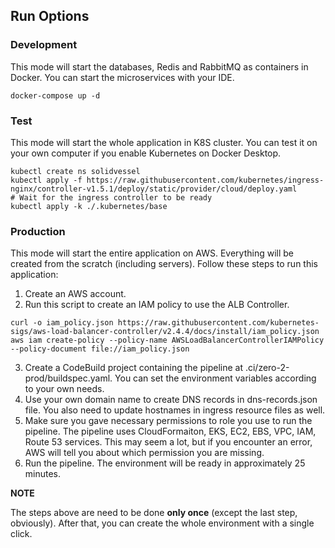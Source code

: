 ## Run Options

### Development

This mode will start the databases, Redis and RabbitMQ as containers in Docker. You can start the microservices with your
IDE.

```shell
docker-compose up -d
```

### Test

This mode will start the whole application in K8S cluster. You can test it on your own computer if you enable Kubernetes
on Docker Desktop.

```shell
kubectl create ns solidvessel
kubectl apply -f https://raw.githubusercontent.com/kubernetes/ingress-nginx/controller-v1.5.1/deploy/static/provider/cloud/deploy.yaml
# Wait for the ingress controller to be ready
kubectl apply -k ./.kubernetes/base
```

### Production
This mode will start the entire application on AWS. Everything will be created from the scratch (including servers).
Follow these steps to run this application:
1. Create an AWS account.
2. Run this script to create an IAM policy to use the ALB Controller.
```shell
curl -o iam_policy.json https://raw.githubusercontent.com/kubernetes-sigs/aws-load-balancer-controller/v2.4.4/docs/install/iam_policy.json
aws iam create-policy --policy-name AWSLoadBalancerControllerIAMPolicy --policy-document file://iam_policy.json
```
3. Create a CodeBuild project containing the pipeline at .ci/zero-2-prod/buildspec.yaml. You can set the environment variables according
to your own needs.
4. Use your own domain name to create DNS records in dns-records.json file. You also need to update hostnames in ingress resource files as well.
5. Make sure you gave necessary permissions to role you use to run the pipeline. The pipeline uses CloudFormaiton, EKS, EC2, EBS, VPC, IAM,
Route 53 services. This may seem a lot, but if you encounter an error, AWS will tell you about which permission you are missing.
6. Run the pipeline. The environment will be ready in approximately 25 minutes.

**NOTE**

The steps above are need to be done **only once** (except the last step, obviously). After that, you can create the whole environment with a single click.